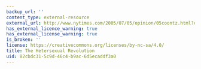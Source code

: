```yaml
---
backup_url: ''
content_type: external-resource
external_url: http://www.nytimes.com/2005/07/05/opinion/05coontz.html?ex=1278216000&en=969be7d15ff895af&ei=5088&partner=rssnyt&emc=rss
has_external_licence_warning: true
has_external_license_warning: true
is_broken: ''
license: https://creativecommons.org/licenses/by-nc-sa/4.0/
title: The Hetersexual Revolution
uid: 82cbdc31-5c9d-46c4-b9ac-6d5ecaddf3a0
---
```

